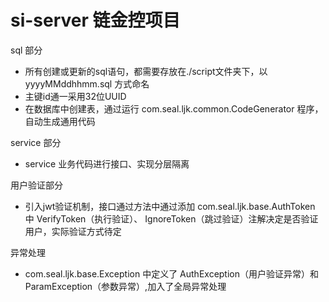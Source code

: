 # si-server 链金控项目

sql 部分

- 所有创建或更新的sql语句，都需要存放在./script文件夹下，以 yyyyMMddhhmm.sql 方式命名
- 主键id通一采用32位UUID
- 在数据库中创建表，通过运行 com.seal.ljk.common.CodeGenerator 程序，自动生成通用代码

service 部分
- service 业务代码进行接口、实现分层隔离


用户验证部分
- 引入jwt验证机制，接口通过方法中通过添加 com.seal.ljk.base.AuthToken 中  VerifyToken（执行验证）、 IgnoreToken（跳过验证）注解决定是否验证用户，实际验证方式待定

异常处理
- com.seal.ljk.base.Exception 中定义了 AuthException（用户验证异常）和 ParamException（参数异常）,加入了全局异常处理

